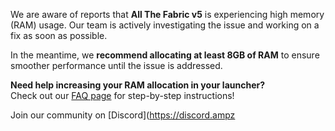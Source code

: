 We are aware of reports that **All The Fabric v5** is experiencing high memory (RAM) usage. Our team is actively investigating the issue and working on a fix as soon as possible.

In the meantime, we **recommend allocating at least 8GB of RAM** to ensure smoother performance until the issue is addressed.

**Need help increasing your RAM allocation in your launcher?**  
Check out our [FAQ page](https://ampznetwork.com/faq) for step-by-step instructions!

Join our community on [Discord](https://discord.ampz
